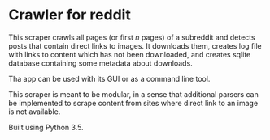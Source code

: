 # Crawler for reddit

This scraper crawls all pages (or first _n_ pages) of a subreddit and detects posts that contain direct links to images. It downloads them, creates log file with links to content which has not been downloaded, and creates sqlite database containing some metadata about downloads.

Tha app can be used with its GUI or as a command line tool.

This scraper is meant to be modular, in a sense that additional parsers can be implemented to scrape content from sites where direct link to an image is not available.

Built using Python 3.5.
